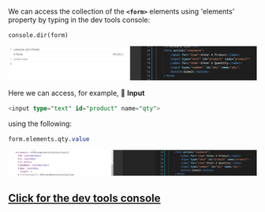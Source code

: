  We can access the collection of the **`<form>`** elements using 'elements' property by typing in the dev tools console:

```sql
console.dir(form)
```

![dev tools console](./Capture6.PNG)


Here we can access, for example,
📘 **Input**

```sql
<input type="text" id="product" name="qty">
```
  
using the following: 
```sql
form.elements.qty.value
```

![dev tools console](./Capture7.PNG)


## [Click for the dev tools console](https://verson-tech.github.io/Grocery-list/)
